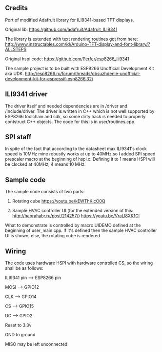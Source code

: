 ## Credits
Port of modified Adafruit library for ILI9341-based TFT displays.

Original lib: https://github.com/adafruit/Adafruit_ILI9341

The library is extended with text rendering routines got from here: http://www.instructables.com/id/Arduino-TFT-display-and-font-library/?ALLSTEPS

Original hspi code: https://github.com/Perfer/esp8266_ili9341

The sample project is to be built with ESP8266 Unofficial Development Kit aka UDK. 
http://esp8266.ru/forum/threads/obsuzhdenie-unofficial-development-kit-for-espressif-esp8266.32/

## ILI9341 driver
The driver itself and needed dependencies are in /driver and /include/driver.
The driver is written in C++ which is not well supported by ESP8266 toolchain and sdk, so some dirty hack is needed to properly contstruct C++ objects. The code for this is in user/routines.cpp.

## SPI staff
In spite of the fact that according to the datasheet max ILI9341's clock speed is 10MHz mine robustly works at up to 40MHz so I added SPI speed prescaler macro at the beginning of hspi.c.
Defining it to 1 means HSPI will be clocked at 40MHz, 4 means 10 MHz.

## Sample code
The sample code consists of two parts:

1) Rotating cube https://youtu.be/kEWThKicO0Q

2) Sample HVAC controller UI (for the extended version of this: http://habrahabr.ru/post/214257/) https://youtu.be/VraLl8XK1CI

What to demonstrate is controlled by macro UIDEMO defined at the beginning of user_main.cpp. If it's defined then the sample HVAC controller UI is shown, else, the rotating cube is rendered.

## Wiring
The code uses hardware HSPI with hardware controlled CS, so the wiring shall be as follows: 

ILI9341 pin -->	ESP8266 pin

MOSI 	-->	GPIO12

CLK 	-->	GPIO14

CS 	-->	GPIO15

DC 	-->	GPIO2

Reset to 3.3v

GND to ground

MISO may be left unconnected



